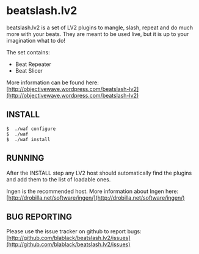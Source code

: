 beatslash.lv2
=============

beatslash.lv2 is a set of LV2 plugins to mangle, slash, repeat and do much more with your beats.
They are meant to be used live, but it is up to your imagination what to do!

The set contains:
- Beat Repeater
- Beat Slicer

More information can be found here:
[http://objectivewave.wordpress.com/beatslash-lv2](http://objectivewave.wordpress.com/beatslash-lv2)


INSTALL
-------

	$  ./waf configure
	$  ./waf 
	$  ./waf install


RUNNING
-------

After the INSTALL step any LV2 host should automatically find the plugins and add them to the list of loadable ones.

Ingen is the recommended host.
More information about Ingen here: [http://drobilla.net/software/ingen/](http://drobilla.net/software/ingen/)


BUG REPORTING
-------------
Please use the issue tracker on github to report bugs:
[http://github.com/blablack/beatslash.lv2/issues](http://github.com/blablack/beatslash.lv2/issues)



